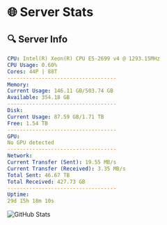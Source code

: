 # 🌐 Server Stats
## 🔍 Server Info
```yaml
CPU: Intel(R) Xeon(R) CPU E5-2699 v4 @ 1293.15MHz
CPU Usage: 0.60%
Cores: 44P | 88T
-----------------------------------
Memory:
Current Usage: 146.11 GB/503.74 GB
Available: 354.18 GB
-----------------------------------
Disk:
Current Usage: 87.59 GB/1.71 TB
Free: 1.54 TB
-----------------------------------
GPU:
No GPU detected
-----------------------------------
Network:
Current Transfer (Sent): 19.55 MB/s
Current Transfer (Received): 3.35 MB/s
Total Sent: 46.67 TB
Total Received: 427.73 GB
-----------------------------------
Uptime:
29d 15h 18m 10s
```
![GitHub Stats](https://img.shields.io/badge/Updated-2025-04-06_12:40:59-blue)